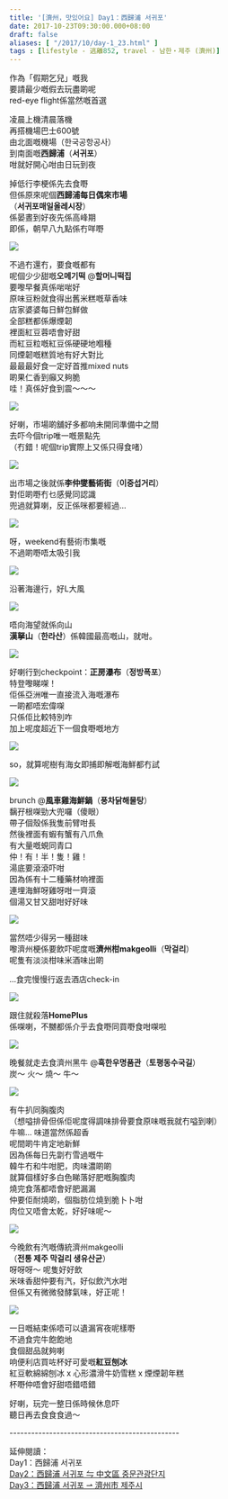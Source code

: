 ```yaml
---
title: '[濟州，맛있어요] Day1：西歸浦 서귀포'
date: 2017-10-23T09:30:00.000+08:00
draft: false
aliases: [ "/2017/10/day-1_23.html" ]
tags : [lifestyle - 逃離852, travel - 남한・제주 (濟州)]
---
```


作為「假期乞兒」嘅我  
要請最少嘅假去玩盡啲呢  
red-eye flight係當然嘅首選  
  
凌晨上機清晨落機  
再搭機場巴士600號  
由北面嘅機場（한국공항공사）  
到南面嘅**西歸浦**（**서귀포**）  
咁就好開心咁由日玩到夜  
  
掉低行李梗係先去食嘢  
但係原來呢個**西歸浦每日偶來市場**  
（**서귀포매일올레시장**）  
係晏晝到好夜先係高峰期  
即係，朝早八九點係冇咩嘢  

[![](https://c1.staticflickr.com/5/4501/37137124484_f62c402eee_z.jpg)](https://c1.staticflickr.com/5/4501/37137124484_f62c402eee_z.jpg)

不過冇還冇，要食嘅都有  
呢個少少甜嘅**오메기떡** @**할머니떡집**  
要嚟早餐真係啱啱好  
原味豆粉就食得出舊米糕嘅草香味  
店家婆婆每日鮮包鮮做  
全部糕都係爆煙韌  
裡面紅豆蓉唔會好甜  
而紅豆粒嘅紅豆係硬硬地嗰種  
同煙韌嘅糕質地有好大對比  
最最最好食一定好首推mixed nuts  
啲果仁香到癲又夠脆  
哇！真係好食到震～～～  

[![](https://c1.staticflickr.com/5/4481/37847121831_da8a056d1e_z.jpg)](https://c1.staticflickr.com/5/4481/37847121831_da8a056d1e_z.jpg)

好喇，市場啲舖好多都响未開同準備中之間  
去吓今個trip唯一嘅景點先  
（冇錯！呢個trip實際上又係只得食啫）  

[![](https://c1.staticflickr.com/5/4486/37137123134_47106ae3ba_z.jpg)](https://c1.staticflickr.com/5/4486/37137123134_47106ae3ba_z.jpg)

出市場之後就係**李仲燮藝術街**（**이중섭거리**）  
對佢啲嘢冇乜感覺同認識  
兜過就算喇，反正係咪都要經過…  

[![](https://c1.staticflickr.com/5/4462/37137123984_7ee4d355be_z.jpg)](https://c1.staticflickr.com/5/4462/37137123984_7ee4d355be_z.jpg)

呀，weekend有藝術市集嘅  
不過啲嘢唔太吸引我  

[![](https://c1.staticflickr.com/5/4458/37847121431_effc67314a_z.jpg)](https://c1.staticflickr.com/5/4458/37847121431_effc67314a_z.jpg)

沿著海邊行，好L大風  

[![](https://c1.staticflickr.com/5/4506/37137128204_ea9ed4fa02_z.jpg)](https://c1.staticflickr.com/5/4506/37137128204_ea9ed4fa02_z.jpg)

唔向海望就係向山  
**漢拏山**（**한라산**）係韓國最高嘅山，就咁。  

[![](https://c1.staticflickr.com/5/4444/37137126964_172c06dd50_z.jpg)](https://c1.staticflickr.com/5/4444/37137126964_172c06dd50_z.jpg)

好喇行到checkpoint：**正房瀑布**（**정방폭포**）  
特登嚟睇㗎！  
佢係亞洲唯一直接流入海嘅瀑布  
一啲都唔宏偉㗎  
只係佢比較特別咋  
加上呢度超近下一個食嘢嘅地方  

[![](https://c1.staticflickr.com/5/4490/37137129304_6245139dbe_z.jpg)](https://c1.staticflickr.com/5/4490/37137129304_6245139dbe_z.jpg)

so，就算呢樹有海女即捕即解嘅海鮮都冇試  

[![](https://c1.staticflickr.com/5/4474/37137125074_f83536994d_z.jpg)](https://c1.staticflickr.com/5/4474/37137125074_f83536994d_z.jpg)

brunch @**風車雞海鮮鍋**（**풍차닭해물탕**）  
黐孖根㗎勁大兜囉（傻眼）  
帶子個殼係我隻前臂咁長  
然後裡面有蝦有蟹有八爪魚  
有大量嘅蜆同青口  
仲！有！半！隻！雞！  
湯底要滾滾吓咁  
因為係有十二種藥材响裡面  
連埋海鮮呀雞呀咁一齊滾  
個湯又甘又甜咁好好味  

[![](https://c1.staticflickr.com/5/4509/37137122024_957289b534_z.jpg)](https://c1.staticflickr.com/5/4509/37137122024_957289b534_z.jpg)

當然唔少得另一種甜味  
嚟濟州梗係要飲吓呢度嘅**濟州柑makgeolli**（**막걸리**）  
呢隻有淡淡柑味米酒味出啲  
  
...食完慢慢行返去酒店check-in  

[![](https://c1.staticflickr.com/5/4453/37815522572_61f89a2ddd_z.jpg)](https://c1.staticflickr.com/5/4453/37815522572_61f89a2ddd_z.jpg)

跟住就殺落**HomePlus**  
係㗎喇，不嬲都係介乎去食嘢同買嘢食咁㗎啦  

[![](https://c1.staticflickr.com/5/4443/37815524222_2a5d965275_z.jpg)](https://c1.staticflickr.com/5/4443/37815524222_2a5d965275_z.jpg)

晚餐就走去食濟州黑牛 @**흑한우명품관**（**토평동수국길**）  
炭～ 火～ 燒～ 牛～  

[![](https://c1.staticflickr.com/5/4444/37589594310_1d07a95a5d_z.jpg)](https://c1.staticflickr.com/5/4444/37589594310_1d07a95a5d_z.jpg)

有牛扒同胸腹肉  
（想嗌排骨但係佢呢度得調味排骨要食原味嘅我就冇嗌到喇）  
牛嘛… 味道當然係超香  
呢間啲牛肯定地新鮮  
因為係每日先劏冇雪過嘅牛  
韓牛冇和牛咁肥，肉味濃啲啲  
就算個樣好多白色睇落好肥嘅胸腹肉  
燒完食落都唔會好肥漏漏  
仲要佢耐燒啲，個脂肪位燒到脆卜卜咁  
肉位又唔會太乾，好好味呢～  

[![](https://c1.staticflickr.com/5/4471/37589592330_62cbd55182_z.jpg)](https://c1.staticflickr.com/5/4471/37589592330_62cbd55182_z.jpg)

今晚飲有汽嘅傳統濟州makgeolli  
（**전통 제주 막걸리 생유산균**）  
呀呀呀～ 呢隻好好飲  
米味香甜仲要有汽，好似飲汽水咁  
但係又有微微發酵氣味，好正呢！  

[![](https://c1.staticflickr.com/5/4496/37589591440_db442a4199_z.jpg)](https://c1.staticflickr.com/5/4496/37589591440_db442a4199_z.jpg)

一日嘅結束係唔可以遺漏宵夜呢樣嘢  
不過食完牛飽飽地  
食個甜品就夠喇  
响便利店買咗杯好可愛嘅**紅豆刨冰**  
紅豆軟綿綿刨冰 x 心形濃滑牛奶雪糕 x 煙煙韌年糕  
杯嘢仲唔會好甜唔錯唔錯  
  
  
好喇，玩完一整日係時候休息吓  
聽日再去食食食過～  
  
\-----------------------------------------------  
  
延伸閱讀：  
Day1：西歸浦 서귀포  
[Day2：西歸浦 서귀포 ⇋ 中文區 중문관광단지](https://www.hidie.net/2017/10/day-2_24.html)  
[Day3：西歸浦 서귀포 ⇀ 濟州市 제주시](https://www.hidie.net/2017/10/day-3.html)
